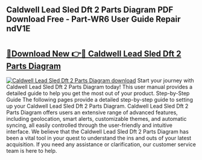 ## Caldwell Lead Sled Dft 2 Parts Diagram PDF Download Free - Part-WR6 User Guide Repair ndV1E

# <h2><a href="http://dfu66w.blite.top/?on=Caldwell+Lead+Sled+Dft+2+Parts+Diagram">🔗Download New 👉🔴 Caldwell Lead Sled Dft 2 Parts Diagram</a></h2>

[![Caldwell Lead Sled Dft 2 Parts Diagram download](https://i.imgur.com/lujVjoI.png)](http://dfu66w.blite.top/?on=Caldwell+Lead+Sled+Dft+2+Parts+Diagram)
Start your journey with Caldwell Lead Sled Dft 2 Parts Diagram today! This user manual provides a detailed guide to help you get the most out of your product. Step-by-Step Guide The following pages provide a detailed step-by-step guide to setting up your Caldwell Lead Sled Dft 2 Parts Diagram. Caldwell Lead Sled Dft 2 Parts Diagram offers users an extensive range of advanced features, including geolocation, smart alerts, customizable themes, and automatic syncing, all easily controlled through the user-friendly and intuitive interface. We believe that the Caldwell Lead Sled Dft 2 Parts Diagram has been a vital tool in your quest to understand the ins and outs of your latest acquisition. If you need any assistance or clarification, our customer service team is here to help.
